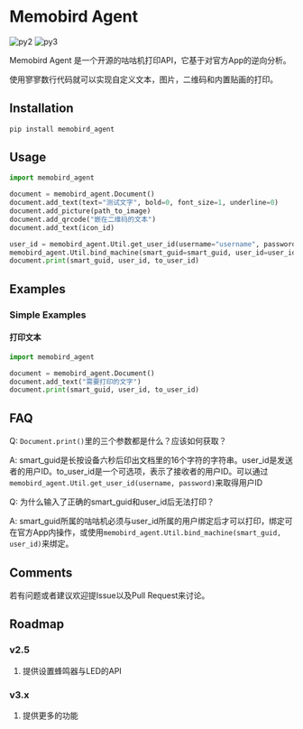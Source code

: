 # Memobird Agent

![py2][py2] ![py3][py3]

Memobird Agent 是一个开源的咕咕机打印API，它基于对官方App的逆向分析。

使用寥寥数行代码就可以实现自定义文本，图片，二维码和内置贴画的打印。

## Installation
```bash
pip install memobird_agent
```

## Usage
```python
import memobird_agent

document = memobird_agent.Document()
document.add_text(text="测试文字", bold=0, font_size=1, underline=0)
document.add_picture(path_to_image)
document.add_qrcode("嵌在二维码的文本")
document.add_text(icon_id)

user_id = memobird_agent.Util.get_user_id(username="username", password="password")
memobird_agent.Util.bind_machine(smart_guid=smart_guid, user_id=user_id)
document.print(smart_guid, user_id, to_user_id)
```

## Examples
### Simple Examples
#### 打印文本
```python
import memobird_agent

document = memobird_agent.Document()
document.add_text("需要打印的文字")
document.print(smart_guid, user_id, to_user_id)
```

## FAQ
Q: `Document.print()`里的三个参数都是什么？应该如何获取？

A: smart_guid是长按设备六秒后印出文档里的16个字符的字符串。user_id是发送者的用户ID。to_user_id是一个可选项，表示了接收者的用户ID。可以通过`memobird_agent.Util.get_user_id(username, password)`来取得用户ID

Q: 为什么输入了正确的smart_guid和user_id后无法打印？

A: smart_guid所属的咕咕机必须与user_id所属的用户绑定后才可以打印，绑定可在官方App内操作，或使用`memobird_agent.Util.bind_machine(smart_guid, user_id)`来绑定。

## Comments
若有问题或者建议欢迎提Issue以及Pull Request来讨论。

## Roadmap
### v2.5
1. 提供设置蜂鸣器与LED的API

### v3.x
1. 提供更多的功能

[py2]:https://img.shields.io/badge/Python-2.x-brightgreen.svg "python2"
[py3]:https://img.shields.io/badge/Python-3.x-brightgreen.svg "python3"

